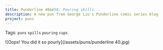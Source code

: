 ```yaml
---
title: Punderline 40&#58; Pouring skills...
description: A new pun from George Liu's Punderline comic series blog
project: puns
---
```

Tags: `puns` `spills` `pouring` `cups`

![Oops! You did it so pourly](/assets/puns/punderline 40.jpg)
